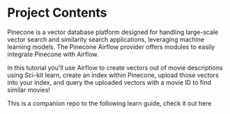 

Project Contents
================

Pinecone is a vector database platform designed for handling large-scale vector search and similarity search applications, leveraging machine learning models. The Pinecone Airflow provider offers modules to easily integrate Pinecone with Airflow.

In this tutorial you'll use Airflow to create vectors out of movie descriptions using Sci-kit learn, create an index within Pinecone, upload those vectors into your index, and query the uploaded vectors with a movie ID to find similar movies!

This is a companion repo to the following learn guide, check it out here
